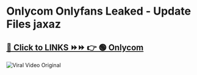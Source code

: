 
 # Onlycom Onlyfans Leaked - Update Files jaxaz

## <h2><a href="https://clipsfans.com/Onlycom&ref=git">🔗 Click to LINKS ⏩⏩ 👉 🟢 Onlycom </a></h2>

<a href="https://clipsfans.com/Onlycom&ref=git" rel="nofollow" data-target="animated-image.originalLink"><img src="https://i.ibb.co.com/xMMVF88/686577567.gif" alt="Viral Video Original" style="max-width: 100%; display: inline-block;" data-target="animated-image.originalImage"></a>

